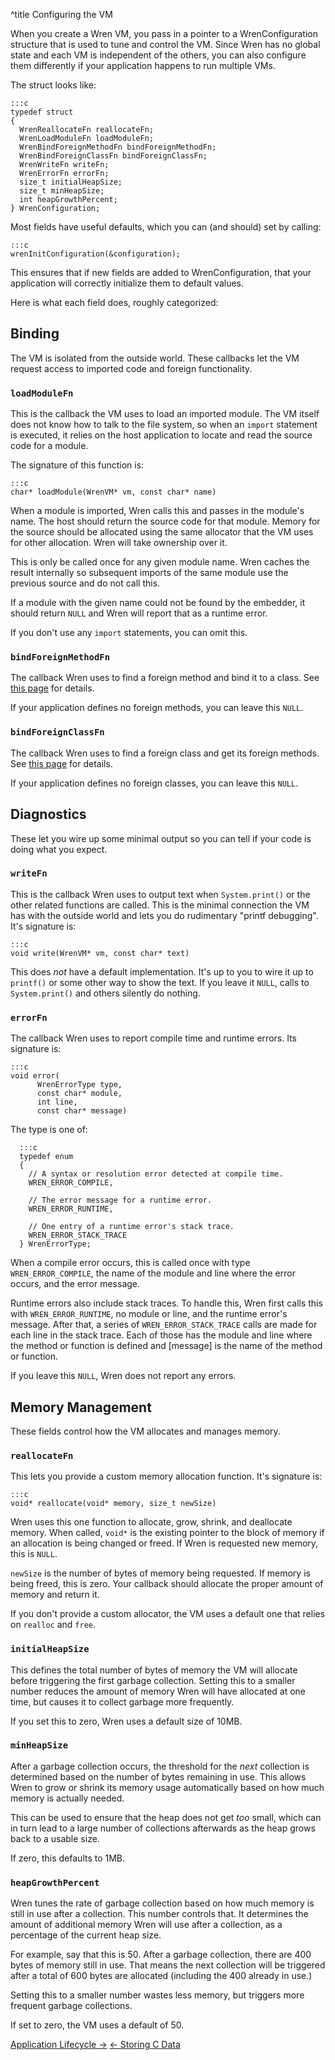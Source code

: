 ^title Configuring the VM

When you create a Wren VM, you pass in a pointer to a WrenConfiguration structure that is used to tune and control the VM. Since Wren has no global state and each VM is independent of the others, you can also configure them differently if your application happens to run multiple VMs.

The struct looks like:

    :::c
    typedef struct
    {
      WrenReallocateFn reallocateFn;
      WrenLoadModuleFn loadModuleFn;
      WrenBindForeignMethodFn bindForeignMethodFn;
      WrenBindForeignClassFn bindForeignClassFn;
      WrenWriteFn writeFn;
      WrenErrorFn errorFn;
      size_t initialHeapSize;
      size_t minHeapSize;
      int heapGrowthPercent;
    } WrenConfiguration;

Most fields have useful defaults, which you can (and should) set by calling:

    :::c
    wrenInitConfiguration(&configuration);

This ensures that if new fields are added to WrenConfiguration, that your application will correctly initialize them to default values.

Here is what each field does, roughly categorized:

## Binding

The VM is isolated from the outside world. These callbacks let the VM request
access to imported code and foreign functionality.

### `loadModuleFn`

This is the callback the VM uses to load an imported module. The VM itself does
not know how to talk to the file system, so when an `import` statement is
executed, it relies on the host application to locate and read the source code
for a module.

The signature of this function is:

    :::c
    char* loadModule(WrenVM* vm, const char* name)

When a module is imported, Wren calls this and passes in the module's name. The
host should return the source code for that module. Memory for the source should
be allocated using the same allocator that the VM uses for other allocation.
Wren will take ownership over it.

This is only be called once for any given module name. Wren caches the result
internally so subsequent imports of the same module use the previous source and
do not call this.

If a module with the given name could not be found by the embedder, it should
return `NULL` and Wren will report that as a runtime error.

If you don't use any `import` statements, you can omit this.

### `bindForeignMethodFn`

The callback Wren uses to find a foreign method and bind it to a class. See
[this page][foreign method] for details.

[foreign method]: /embedding/calling-c-from-wren.html

If your application defines no foreign methods, you can leave this `NULL`.

### `bindForeignClassFn`

The callback Wren uses to find a foreign class and get its foreign methods. See [this page][foreign class] for details.

[foreign class]: /embedding/storing-c-data.html

If your application defines no foreign classes, you can leave this `NULL`.

## Diagnostics

These let you wire up some minimal output so you can tell if your code is doing
what you expect.

### `writeFn`

This is the callback Wren uses to output text when `System.print()` or the other
related functions are called. This is the minimal connection the VM has with the
outside world and lets you do rudimentary "printf debugging". It's signature is:

    :::c
    void write(WrenVM* vm, const char* text)

This does *not* have a default implementation. It's up to you to wire it up to
`printf()` or some other way to show the text. If you leave it `NULL`, calls
to `System.print()` and others silently do nothing.

### `errorFn`

The callback Wren uses to report compile time and runtime errors. Its signature is:

    :::c
    void error(
          WrenErrorType type,
          const char* module,
          int line,
          const char* message)

The type is one of:

      :::c
      typedef enum
      {
        // A syntax or resolution error detected at compile time.
        WREN_ERROR_COMPILE,

        // The error message for a runtime error.
        WREN_ERROR_RUNTIME,

        // One entry of a runtime error's stack trace.
        WREN_ERROR_STACK_TRACE
      } WrenErrorType;

When a compile error occurs, this is called once with type `WREN_ERROR_COMPILE`,
the name of the module and line where the error occurs, and the error message.

Runtime errors also include stack traces. To handle this, Wren first calls this
with `WREN_ERROR_RUNTIME`, no module or line, and the runtime error's message.
After that, a series of `WREN_ERROR_STACK_TRACE` calls are made for each line in
the stack trace. Each of those has the module and line where the method or
function is defined and [message] is the name of the method or function.

If you leave this `NULL`, Wren does not report any errors.

## Memory Management

These fields control how the VM allocates and manages memory.

### `reallocateFn`

This lets you provide a custom memory allocation function. It's signature is:

    :::c
    void* reallocate(void* memory, size_t newSize)

Wren uses this one function to allocate, grow, shrink, and deallocate memory.
When called, `void*` is the existing pointer to the block of memory if an
allocation is being changed or freed. If Wren is requested new memory, this is
`NULL`.

`newSize` is the number of bytes of memory being requested. If memory is being
freed, this is zero. Your callback should allocate the proper amount of memory
and return it.

If you don't provide a custom allocator, the VM uses a default one that relies
on `realloc` and `free`.

### `initialHeapSize`

This defines the total number of bytes of memory the VM will allocate before
triggering the first garbage collection. Setting this to a smaller number
reduces the amount of memory Wren will have allocated at one time, but causes it
to collect garbage more frequently.

If you set this to zero, Wren uses a default size of 10MB.

### `minHeapSize`

After a garbage collection occurs, the threshold for the *next* collection is
determined based on the number of bytes remaining in use. This allows Wren to
grow or shrink its memory usage automatically based on how much memory is
actually needed.

This can be used to ensure that the heap does not get *too* small, which can
in turn lead to a large number of collections afterwards as the heap grows
back to a usable size.

If zero, this defaults to 1MB.

### `heapGrowthPercent`

Wren tunes the rate of garbage collection based on how much memory is still in
use after a collection. This number controls that. It determines the amount of
additional memory Wren will use after a collection, as a percentage of the
current heap size.

For example, say that this is 50. After a garbage collection, there are 400
bytes of memory still in use. That means the next collection will be triggered
after a total of 600 bytes are allocated (including the 400 already in use.)

Setting this to a smaller number wastes less memory, but triggers more
frequent garbage collections.

If set to zero, the VM uses a default of 50.

<a class="right" href="application-lifecycle.html">Application Lifecycle &rarr;</a>
<a href="storing-c-data.html">&larr; Storing C Data</a>
